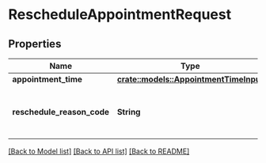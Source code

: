 # RescheduleAppointmentRequest

## Properties

Name | Type | Description | Notes
------------ | ------------- | ------------- | -------------
**appointment_time** | [**crate::models::AppointmentTimeInput**](AppointmentTimeInput.md) |  | 
**reschedule_reason_code** | **String** | The appointment reschedule reason code. | 

[[Back to Model list]](../README.md#documentation-for-models) [[Back to API list]](../README.md#documentation-for-api-endpoints) [[Back to README]](../README.md)


